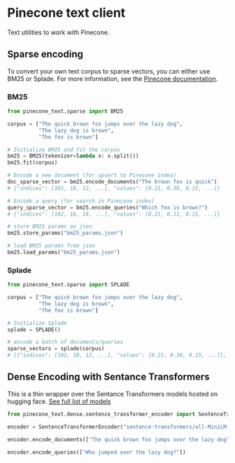 # Pinecone text client

Text utilities to work with Pinecone.

## Sparse encoding

To convert your own text corpus to sparse vectors, you can either use BM25 or Splade. 
For more information, see the [Pinecone documentation](https://docs.pinecone.io/docs/hybrid-search).

### BM25

```python
from pinecone_text.sparse import BM25

corpus = ["The quick brown fox jumps over the lazy dog",
          "The lazy dog is brown",
          "The fox is brown"]

# Initialize BM25 and fit the corpus
bm25 = BM25(tokenizer=lambda x: x.split())
bm25.fit(corpus)

# Encode a new document (for upsert to Pinecone index)
doc_sparse_vector = bm25.encode_documents("The brown fox is quick")
# {"indices": [102, 18, 12, ...], "values": [0.21, 0.38, 0.15, ...]}

# Encode a query (for search in Pinecone index)
query_sparse_vector = bm25.encode_queries("Which fox is brown?")
# {"indices": [102, 16, 18, ...], "values": [0.21, 0.11, 0.15, ...]}

# store BM25 params as json
bm25.store_params("bm25_params.json")

# load BM25 params from json
bm25.load_params("bm25_params.json")
```

### Splade

```python
from pinecone_text.sparse import SPLADE

corpus = ["The quick brown fox jumps over the lazy dog",
          "The lazy dog is brown",
          "The fox is brown"]

# Initialize Splade
splade = SPLADE()

# encode a batch of documents/queries
sparse_vectors = splade(corpus)
# [{"indices": [102, 18, 12, ...], "values": [0.21, 0.38, 0.15, ...]}, ...]
```


## Dense Encoding with Sentance Transformers

This is a thin wrapper over the Sentance Transformers models hosted on hugging face. [See full list of models](https://huggingface.co/sentence-transformers)

```python
from pinecone_text.dense.sentence_transformer_encoder import SentenceTransformerEncoder

encoder = SentenceTransformerEncoder("sentence-transformers/all-MiniLM-L6-v2")

encoder.encode_documents(["The quick brown fox jumps over the lazy dog"])

encoder.encode_queries(["Who jumped over the lazy dog?"])
```
